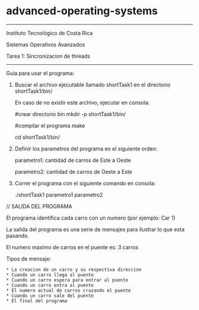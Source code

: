 # advanced-operating-systems

*****************************************************

Instituto Tecnológico de Costa Rica

Sistemas Operativos Avanzados

Tarea 1: Sincronizacion de threads

*****************************************************


Guia para usar el programa:

1. Buscar el archivo ejecutable llamado shortTask1 en el directorio shortTask1/bin/

	En caso de no existir este archivo, ejecutar en consola:

	#crear directorio bin
	mkdir -p shortTask1/bin/ 
	
	#compilar el programa
	make

	cd shortTask1/bin/

2. Definir los parametros del programa en el siguiente orden:

	parametro1: cantidad de carros de Este a Oeste
	
	parametro2: cantidad de carros de Oeste a Este
	
3. Correr el programa con el siguiente comando en consola:
	
	./shortTask1 parametro1 parametro2
	
	
// SALIDA DEL PROGRAMA

El programa identifica cada carro con un numero (por ejemplo: Car 1)

La salida del programa es una serie de mensajes para ilustrar lo que esta pasando.

El numero maximo de carros en el puente es: 3 carros

Tipos de mensaje:

	* La creacion de un carro y su respectiva direccion
	* Cuando un carro llega al puente
	* Cuando un carro espera para entrar al puente
	* Cuando un carro entra al puente
	* El numero actual de carros cruzando el puente
	* Cuando un carro sale del puente
	* El final del programa


